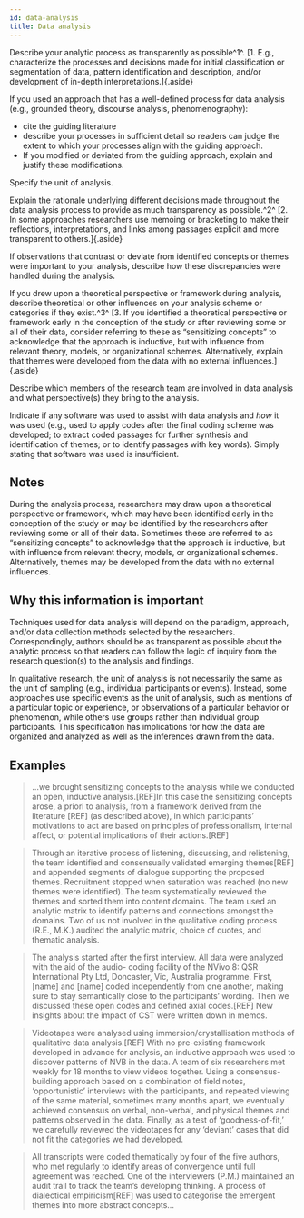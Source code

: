 ```yaml
---
id: data-analysis
title: Data analysis
---
```

Describe your analytic process as transparently as possible^1^. [1. E.g., characterize the processes and decisions made for initial classification or segmentation of data, pattern identification and description, and/or development of in-depth interpretations.]{.aside}

If you used an approach that has a well-defined process for data analysis (e.g., grounded theory, discourse analysis, phenomenography):

* cite the guiding literature
* describe your processes in sufficient detail so readers can judge the extent to which your processes align with the guiding approach.
* If you modified or deviated from the guiding approach, explain and justify these modifications.

Specify the unit of analysis.

Explain the rationale underlying different decisions made throughout the data analysis process to provide as much transparency as possible.^2^ [2. In some approaches researchers use memoing or bracketing to make their reflections, interpretations, and links among passages explicit and more transparent to others.]{.aside}

If observations that contrast or deviate from identified concepts or themes were important to your analysis, describe how these discrepancies were handled during the analysis.

If you drew upon a theoretical perspective or framework during analysis, describe theoretical or other influences on your analysis scheme or categories if they exist.^3^ [3. If you identified a theoretical perspective or framework early in the conception of the study or after reviewing some or all of their data, consider referring to these as “sensitizing concepts” to acknowledge that the approach is inductive, but with influence from relevant theory, models, or organizational schemes. Alternatively, explain that themes were developed from the data with no external influences.]{.aside}

Describe which members of the research team are involved in data analysis and what perspective(s) they bring to the analysis.

Indicate if any software was used to assist with data analysis and _how_ it was used (e.g., used to apply codes after the final coding scheme was developed; to extract coded passages for further synthesis and identification of themes; or to identify passages with key words). Simply stating that software was used is insufficient.

## Notes

During the analysis process, researchers may draw upon a theoretical perspective or framework, which may have been identified early in the conception of the study or may be identified by the researchers after reviewing some or all of their data. Sometimes these are referred to as “sensitizing concepts” to acknowledge that the approach is inductive, but with influence from relevant theory, models, or organizational schemes. Alternatively, themes may be developed from the data with no external influences.

## Why this information is important

Techniques used for data analysis will depend on the paradigm, approach, and/or data collection methods selected by the researchers. Correspondingly, authors should be as transparent as possible about the analytic process so that readers can follow the logic of inquiry from the research question(s) to the analysis and findings.

In qualitative research, the unit of analysis is not necessarily the same as the unit of sampling (e.g., individual participants or events). Instead, some approaches use specific events as the unit of analysis, such as mentions of a particular topic or experience, or observations of a particular behavior or phenomenon, while others use groups rather than individual group participants. This specification has implications for how the data are organized and analyzed as well as the inferences drawn from the data.

## Examples

>...we brought sensitizing concepts to the analysis while we conducted an open, inductive analysis.[REF]In this case the sensitizing concepts arose, a priori to analysis, from a framework derived from the literature [REF] (as described above), in which participants’ motivations to act are based on principles of professionalism, internal affect, or potential implications of their actions.[REF]

> Through an iterative process of listening, discussing, and relistening, the team identified and consensually validated emerging themes[REF] and appended segments of dialogue supporting the proposed themes. Recruitment stopped when saturation was reached (no new themes were identified). The team systematically reviewed the themes and sorted them into content domains. The team used an analytic matrix to identify patterns and connections amongst the domains. Two of us not involved in the qualitative coding process (R.E., M.K.) audited the analytic matrix, choice of quotes, and thematic analysis.

> The analysis started after the first interview. All data were analyzed with the aid of the audio- coding facility of the NVivo 8: QSR International Pty Ltd, Doncaster, Vic, Australia programme. First, [name] and [name] coded independently from one another, making sure to stay semantically close to the participants’ wording. Then we discussed these open codes and defined axial codes.[REF] New insights about the impact of CST were written down in memos.

> Videotapes were analysed using immersion/crystallisation methods of qualitative data analysis.[REF] With no pre-existing framework developed in advance for analysis, an inductive approach was used to discover patterns of NVB in the data. A team of six researchers met weekly for 18 months to view videos together. Using a consensus-building approach based on a combination of field notes, ‘opportunistic’ interviews with the participants, and repeated viewing of the same material, sometimes many months apart, we eventually achieved consensus on verbal, non-verbal, and physical themes and patterns observed in the data. Finally, as a test of ‘goodness-of-fit,’ we carefully reviewed the videotapes for any ‘deviant’ cases that did not fit the categories we had developed.

> All transcripts were coded thematically by four of the five authors, who met regularly to identify areas of convergence until full agreement was reached. One of the interviewers (P.M.) maintained an audit trail to track the team’s developing thinking. A process of dialectical empiricism[REF] was used to categorise the emergent themes into more abstract concepts...
